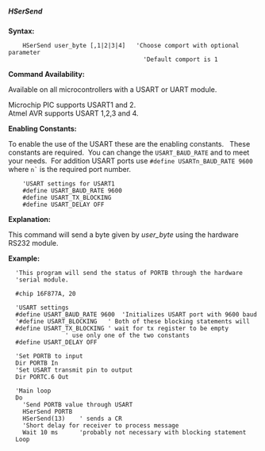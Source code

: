 <div class="section">

<div class="titlepage">

<div>

<div>

##### <span id="hsersend"></span>HSerSend

</div>

</div>

</div>

<span class="strong">**Syntax:**</span>

``` screen
    HSerSend user_byte [,1|2|3|4]   'Choose comport with optional parameter
                                      'Default comport is 1
```

<span class="strong">**Command Availability:**</span>

Available on all microcontrollers with a USART or UART module.

Microchip PIC supports USART1 and 2.  
Atmel AVR supports USART 1,2,3 and 4.

<span class="strong">**Enabling Constants:**</span>

To enable the use of the USART these are the enabling constants.   These
constants are required.  You can change the `USART_BAUD_RATE` and to
meet your needs.  For addition USART ports use
`#define USARTn_BAUD_RATE 9600` where `` n` `` is the required port
number.

``` screen
    'USART settings for USART1
    #define USART_BAUD_RATE 9600
    #define USART_TX_BLOCKING
    #define USART_DELAY OFF
```

<span class="strong">**Explanation:**</span>

This command will send a byte given by <span
class="emphasis">*user\_byte*</span> using the hardware RS232 module.

<span class="strong">**Example:**</span>

``` screen
  'This program will send the status of PORTB through the hardware
  'serial module.

  #chip 16F877A, 20

  'USART settings
  #define USART_BAUD_RATE 9600  'Initializes USART port with 9600 baud
  '#define USART_BLOCKING   ' Both of these blocking statements will
  #define USART_TX_BLOCKING ' wait for tx register to be empty
                ' use only one of the two constants
  #define USART_DELAY OFF

  'Set PORTB to input
  Dir PORTB In
  'Set USART transmit pin to output
  Dir PORTC.6 Out

  'Main loop
  Do
    'Send PORTB value through USART
    HSerSend PORTB
    HSerSend(13)    ' sends a CR
    'Short delay for receiver to process message
    Wait 10 ms      'probably not necessary with blocking statement
  Loop
```

</div>
